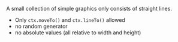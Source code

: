 A small collection of simple graphics only consists of straight lines.

 * Only `ctx.moveTo()` and `ctx.lineTo()` allowed
 * no random generator
 * no absolute values (all relative to width and height)
